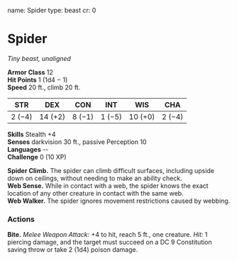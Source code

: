 name: Spider type: beast cr: 0

# Spider
_Tiny beast, unaligned_

**Armor Class** 12    
**Hit Points** 1 (1d4 − 1)    
**Speed** 20 ft., climb 20 ft.

| STR    | DEX     | CON    | INT    | WIS     | CHA    |
| ------ | ------- | ------ | ------ | ------- | ------ |
| 2 (−4) | 14 (+2) | 8 (−1) | 1 (−5) | 10 (+0) | 2 (−4) |

**Skills** Stealth +4    
**Senses** darkvision 30 ft., passive Perception 10    
**Languages** --    
**Challenge** 0 (10 XP)

**Spider Climb.** The spider can climb difficult surfaces, including upside down on ceilings, without needing to make an ability check.    
**Web Sense.** While in contact with a web, the spider knows the exact location of any other creature in contact with the same web.    
**Web Walker.** The spider ignores movement restrictions caused by webbing.

### Actions
**Bite.** _Melee Weapon Attack:_ +4 to hit, reach 5 ft., one creature. _Hit:_ 1 piercing damage, and the target must succeed on a DC 9 Constitution saving throw or take 2 (1d4) poison damage. 